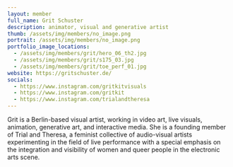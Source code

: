 ```yaml
---
layout: member
full_name: Grit Schuster
description: animator, visual and generative artist
thumb: /assets/img/members/no_image.png
portrait: /assets/img/members/no_image.png
portfolio_image_locations:
  - /assets/img/members/grit/hero_06_th2.jpg
  - /assets/img/members/grit/s175_03.jpg
  - /assets/img/members/grit/toe_perf_01.jpg
website: https://gritschuster.de/
socials:
  - https://www.instagram.com/gritkitvisuals
  - https://www.instagram.com/gritkit
  - https://www.instagram.com/trialandtheresa
---
```

Grit is a Berlin-based visual artist, working in video art, live visuals, animation, generative
art, and interactive media. She is a founding member of Trial and Theresa, a feminist collective of audio-visual artists experimenting in the field of live performance with a special emphasis on the integration and visibility of women and queer people in the electronic arts scene.
